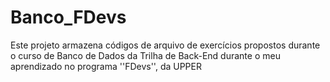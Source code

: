 # Banco_FDevs
Este projeto armazena códigos de arquivo de exercícios propostos durante o curso de Banco de Dados da Trilha de Back-End durante o meu aprendizado no programa ''FDevs'', da UPPER
